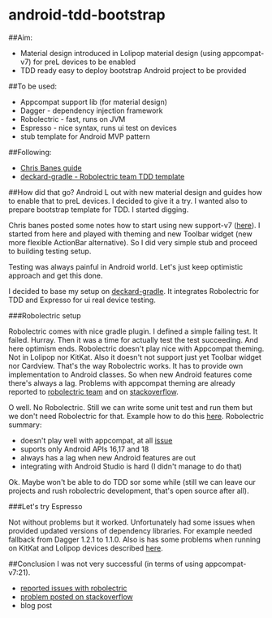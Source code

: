 android-tdd-bootstrap
=====================
##Aim:

 - Material design introduced in Lolipop material design (using appcompat-v7) for preL devices to be enabled
 - TDD ready easy to deploy bootstrap Android project to be provided

##To be used:

 - Appcompat support lib (for material design)
 - Dagger - dependency injection framework
 - Robolectric - fast, runs on JVM
 - Espresso - nice syntax, runs ui test on devices
 - stub template for Android MVP pattern

##Following:

 - [Chris Banes guide][1]
 - [deckard-gradle - Robolectric team TDD template][2]

##How did that go?
Android L out with new material design and guides how to enable that to preL devices.
I decided to give it a try.
I wanted also to prepare bootstrap template for TDD.
I started digging.

Chris banes posted some notes how to start using new support-v7 ([here][1]).
I started from here and played with theming and new Toolbar widget (new more flexible ActionBar alternative).
So I did very simple stub and proceed to building testing setup.

Testing was always painful in Android world. Let's just keep optimistic approach and get this done.

I decided to base my setup on [deckard-gradle][2].
It integrates Robolectric for TDD and Expresso for ui real device testing.

###Robolectric setup

Robolectric comes with nice gradle plugin.
I defined a simple failing test. It failed. Hurray.
Then it was a time for actually test the test succeeding.
And here optimism ends.
Robolectric doesn't play nice with Appcompat theming.
Not in Lolipop nor KitKat.
Also it doesn't not support just yet Toolbar widget nor Cardview.
That's the way Robolectric works.
It has to provide own implementation to Android classes.
So when new Android features come there's always a lag.
Problems with appcompat theming are already reported to [robolectric team][3] and on [stackoverflow][4].

O well. No Robolectric.
Still we can write some unit test and run them but we don't need Robolectric for that.
Example how to do this [here][5]. Robolectric summary:

 - doesn't play well with appcompat, at all [issue][3]
 - suports only Android APIs 16,17 and 18
 - always has a lag when new Android features are out
 - integrating with Android Studio is hard (I didn't manage to do that)

Ok. Maybe won't be able to do TDD sor some while
(still we can leave our projects and rush robolectric development, that's open source after all).

###Let's try Espresso

Not without problems but it worked.
Unfortunately had some issues when provided updated versions of dependency libraries.
For example needed fallback from Dagger 1.2.1 to 1.1.0.
Also is has some problems when running on KitKat and Lolipop devices described [here][6].




##Conclusion
I was not very successful (in terms of using appcompat-v7:21).

 - [reported issues with robolectric][3]
 - [problem posted on stackoverflow][4]
 - blog post

 [1]: https://chris.banes.me/2014/10/17/appcompat-v21
 [2]: https://github.com/robolectric/deckard-gradle
 [3]: https://github.com/robolectric/robolectric/issues/1332
 [4]: http://stackoverflow.com/questions/26512839/android-lolipop-appcompat-problems-running-with-robolectric
 [5]: http://tryge.com/2013/02/28/android-gradle-build/
 [6]: https://code.google.com/p/android-test-kit/issues/detail?id=84